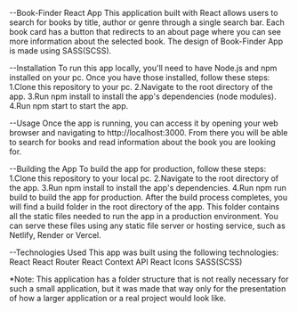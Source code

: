 --Book-Finder React App
This application built with React allows users to search for books by title, author or genre through a single search bar.
Еach book card has a button that redirects to an about page where you can see more information about the selected book.
The design of Book-Finder App is made using SASS(SCSS).

--Installation
To run this app locally, you'll need to have Node.js and npm installed on your pc. Once you have those installed, follow these steps:
1.Clone this repository to your pc.
2.Navigate to the root directory of the app.
3.Run npm install to install the app's dependencies (node modules).
4.Run npm start to start the app.

--Usage
Once the app is running, you can access it by opening your web browser and navigating to http://localhost:3000. 
From there you will be able to search for books and read information about the book you are looking for.

--Building the App
To build the app for production, follow these steps:
1.Clone this repository to your local pc.
2.Navigate to the root directory of the app.
3.Run npm install to install the app's dependencies.
4.Run npm run build to build the app for production.
After the build process completes, you will find a build folder in the root directory of the app. 
This folder contains all the static files needed to run the app in a production environment. 
You can serve these files using any static file server or hosting service, such as Netlify, Render or Vercel.

--Technologies Used
This app was built using the following technologies:
React
React Router
React Context API
React Icons
SASS(SCSS)

*Note:  Тhis application has a folder structure that is not really necessary for such a small application,
but it was made that way only for the presentation of how a larger application or a real project would look like.
